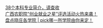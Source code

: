   
[38个本科专业简介，请查收](http://www.dianyue.me/archives/483/nwllbdcvvxmzurtc/)  
[广西农职院“创业就业之星”评选活动火热来袭！](http://www.dianyue.me/archives/353/d66wnojnwte48qei/)  
[盘点晓庄各学院 | pick哪一所学院由你来定！](http://www.dianyue.me/archives/057/i06gtmy51mmykm84/)